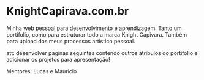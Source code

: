 # KnightCapirava.com.br

 Minha web pessoal para desenvolvimento e aprendizagem.
 Tanto um portifolio, como para estruturar todo a marca Knight Capivara.
 Também para upload dos meus processos artistico pessoal.

 att: desenvolver paginas seguintes contendo outros atribulos do portifolio e adicionar os projetos para apresentação!

Mentores: Lucas e Mauricio